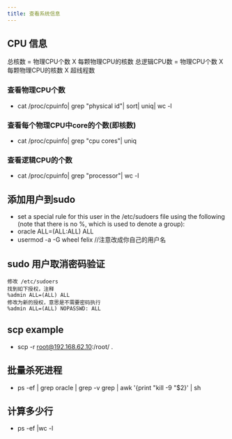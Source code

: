 ```yaml
---
title: 查看系统信息
---
```

## CPU 信息
 总核数 = 物理CPU个数 X 每颗物理CPU的核数 
 总逻辑CPU数 = 物理CPU个数 X 每颗物理CPU的核数 X 超线程数

### 查看物理CPU个数
- cat /proc/cpuinfo| grep "physical id"| sort| uniq| wc -l

### 查看每个物理CPU中core的个数(即核数)
- cat /proc/cpuinfo| grep "cpu cores"| uniq

### 查看逻辑CPU的个数
- cat /proc/cpuinfo| grep "processor"| wc -l

## 添加用户到sudo
- set a special rule for this user in the /etc/sudoers file using the following (note that there is no %, which is used to denote a group):
- oracle    ALL=(ALL:ALL) ALL
- usermod -a -G wheel felix    //注意改成你自己的用户名
## sudo 用户取消密码验证
```
修改 /etc/sudoers 
找到如下授权，注释
%admin ALL=(ALL) ALL
修改为新的授权，意思是不需要密码执行
%admin ALL=(ALL) NOPASSWD: ALL
```

## scp example
- scp -r root@192.168.62.10:/root/ .
##  批量杀死进程
- ps -ef | grep oracle | grep -v grep | awk '{print "kill -9 "$2}' | sh

## 计算多少行
- ps -ef |wc -l

